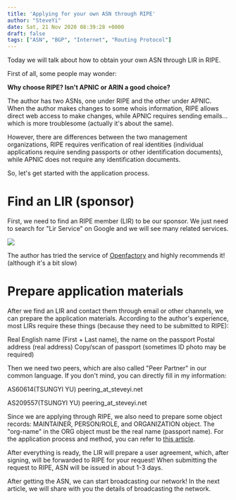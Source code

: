 ```yaml
---
title: 'Applying for your own ASN through RIPE'
author: "SteveYi"
date: Sat, 21 Nov 2020 08:39:28 +0000
draft: false
tags: ["ASN", "BGP", "Internet", "Routing Protocol"]
---
```


Today we will talk about how to obtain your own ASN through LIR in RIPE.

First of all, some people may wonder:

**Why choose RIPE? Isn't APNIC or ARIN a good choice?**

The author has two ASNs, one under RIPE and the other under APNIC. 
When the author makes changes to some whois information, RIPE allows direct web access to make changes, while APNIC requires sending emails... which is more troublesome (actually it's about the same).

However, there are differences between the two management organizations, RIPE requires verification of real identities (individual applications require sending passports or other identification documents), while APNIC does not require any identification documents.

So, let's get started with the application process.

**Find an LIR (sponsor)**
==============

First, we need to find an RIPE member (LIR) to be our sponsor.
We just need to search for "Lir Service" on Google and we will see many related services.

![](https://static-a1.steveyi.net/media/blog/2020111814292492.png)

The author has tried the service of [Openfactory](https://freetransit.ch/) and highly recommends it! (although it's a bit slow)

**Prepare application materials**
==========

After we find an LIR and contact them through email or other channels, we can prepare the application materials.
According to the author's experience, most LIRs require these things (because they need to be submitted to RIPE):

Real English name (First + Last name), the name on the passport
Postal address (real address)
Copy/scan of passport (sometimes ID photo may be required)

Then we need two peers, which are also called "Peer Partner" in our common language.
If you don't mind, you can directly fill in my information:

AS60614(TSUNGYI YU)
peering_at_steveyi.net

AS209557(TSUNGYI YU)
peering_at_steveyi.net

Since we are applying through RIPE, we also need to prepare some object records: MAINTAINER, PERSON/ROLE, and ORGANIZATION object. 
The "org-name" in the ORG object must be the real name (passport name).
For the application process and method, you can refer to [this article](https://blog.steveyi.net/create-object-in-ripe-database/).

After everything is ready, the LIR will prepare a user agreement, which, after signing, will be forwarded to RIPE for your request!
When submitting the request to RIPE, ASN will be issued in about 1-3 days.

After getting the ASN, we can start broadcasting our network!
In the next article, we will share with you the details of broadcasting the network.
